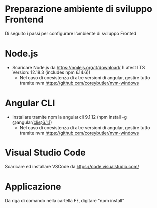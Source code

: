 # Preparazione ambiente di sviluppo Frontend

Di seguito i passi per configurare l'ambiente di sviluppo Fronted

# Node.js

* Scaricare Node.js da https://nodejs.org/it/download/ (Latest LTS Version: 12.18.3 (includes npm 6.14.6))
  * Nel caso di coesistenza di altre versioni di angular, gestire tutto tramite nvm https://github.com/coreybutler/nvm-windows

# Angular CLI

* Installare tramite npm la angular cli 9.1.12 (npm install -g @angular/cli@6.1.1)
  * Nel caso di coesistenza di altre versioni di angular, gestire tutto tramite nvm https://github.com/coreybutler/nvm-windows

# Visual Studio Code

Scaricare ed installare VSCode da https://code.visualstudio.com/

# Applicazione

Da riga di comando nella cartella FE, digitare "npm install"